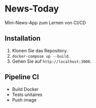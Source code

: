 # News-Today

Mini-News-App zum Lernen von CI/CD

## Installation

1. Klonen Sie das Repository.  
2. `docker-compose up --build`.  
3. Gehen Sie auf `http://localhost:3000`.

## Pipeline CI

- Build Docker  
- Tests unitaires  
- Push image


